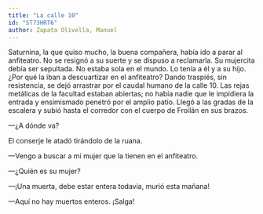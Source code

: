 ```yaml
---
title: "La calle 10"
id: "ST73HRT6"
author: Zapata Olivella, Manuel
---
```

<div data-schema-version="6"><p>Saturnina, la que quiso mucho, la buena compañera, había ido a parar al anfiteatro. No se resignó a su suerte y se dispuso a reclamarla. Su mujercita debía ser sepultada. No estaba sola en el mundo. Lo tenía a él y a su hijo. ¿Por qué la iban a descuartizar en el anfiteatro? Dando traspiés, sin resistencia, se dejó arrastrar por el caudal humano de la calle 10. Las rejas metálicas de la facultad estaban abiertas; no había nadie que le impidiera la entrada y ensimismado penetró por el amplio patio. Llegó a las gradas de la escalera y subió hasta el corredor con el cuerpo de Froilán en sus brazos.</p> <p>—¿A dónde va?</p> <p>El conserje le atadó tirándolo de la ruana.</p> <p>—Vengo a buscar a mi mujer que la tienen en el anfiteatro.</p> <p>—¿Quién es su mujer?</p> <p>—¡Una muerta, debe estar entera todavía, murió esta mañana! </p> <p>—Aquí no hay muertos enteros. ¡Salga!</p> </div>
